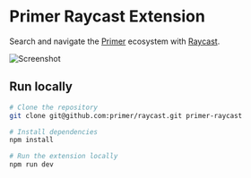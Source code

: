 # Primer Raycast Extension

Search and navigate the [Primer](https://primer.style) ecosystem with [Raycast](https://raycast.com/).

![Screenshot](https://user-images.githubusercontent.com/4608155/224273440-d5367cb7-9b4a-4a93-b9a2-8a03b48a0233.png)

## Run locally

```sh
# Clone the repository
git clone git@github.com:primer/raycast.git primer-raycast

# Install dependencies
npm install

# Run the extension locally
npm run dev
```

